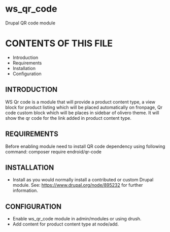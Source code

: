 # ws_qr_code
Drupal QR code module

# CONTENTS OF THIS FILE

  - Introduction
  - Requirements
  - Installation
  - Configuration


## INTRODUCTION

WS Qr code is a module that will provide a product content type, a view block for product listing 
which will be placed automatically on fronpage, Qr code custom block which will be places in sidebar
of olivero theme.
It will show the qr code for the link added in product content type.


## REQUIREMENTS

Before enabling module need to install QR code dependency using following command: 
composer require endroid/qr-code


## INSTALLATION

 * Install as you would normally install a contributed or custom Drupal module.
   See: https://www.drupal.org/node/895232 for further information.


## CONFIGURATION
 
 * Enable ws_qr_code module in admin/modules or using drush.
 * Add content for product content type at node/add.